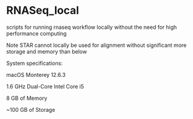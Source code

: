 # RNASeq_local
scripts for running rnaseq workflow locally  without the need for high performance computing

Note STAR cannot locally be used for alignment without significant more storage and memory than below


System specifications:

macOS Monterey 12.6.3

1.6 GHz Dual-Core Intel Core i5

8 GB of Memory

~100 GB of Storage
